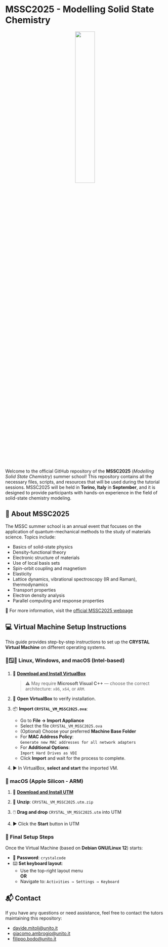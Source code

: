 # MSSC2025 - Modelling Solid State Chemistry

<div align="center">
  <img src="https://mssc.crystalsolutions.eu/wp-content/uploads/2025/02/logo_Full-1024x735.png" width="35%">
</div>

Welcome to the official GitHub repository of the **MSSC2025** 
(*Modelling Solid State Chemistry*) summer school! This repository contains all 
the necessary files, scripts, and resources that will be used during the 
tutorial sessions. MSSC2025 will be held in **Torino, Italy** in **September**, and it 
is designed to provide participants with hands-on experience in the field of 
solid-state chemistry modeling.

## 🧪 About MSSC2025

The MSSC summer school is an annual event that focuses on the application of 
quantum-mechanical methods to the study of materials science. Topics include:

- Basics of solid-state physics
- Density-functional theory
- Electronic structure of materials
- Use of local basis sets
- Spin-orbit coupling and magnetism
- Elasticity
- Lattice dynamics, vibrational spectroscopy (IR and Raman), thermodynamics
- Transport properties
- Electron density analysis
- Parallel computing and response properties

🔗 For more information, visit the [official MSSC2025 webpage](https://mssc.crystalsolutions.eu)

## 💻 Virtual Machine Setup Instructions

This guide provides step-by-step instructions to set up the **CRYSTAL Virtual Machine** on different operating systems.

### 🐧🪟🍎 Linux, Windows, and macOS (Intel-based)

1. 🔽 **[Download and Install VirtualBox](https://www.virtualbox.org/)**  
   > ⚠️ May require **Microsoft Visual C++** — choose the correct architecture: `x86`, `x64`, or `ARM`.

2. 🧪 **Open VirtualBox** to verify installation.

3. 📦 **Import `CRYSTAL_VM_MSSC2025.ova`**:
   - Go to **File → Import Appliance**
   - Select the file `CRYSTAL_VM_MSSC2025.ova`
   - (Optional) Choose your preferred **Machine Base Folder**
   - For **MAC Address Policy**:  
     `Generate new MAC addresses for all network adapters`
   - For **Additional Options**:  
     `Import Hard Drives as VDI`
   - Click **Import** and wait for the process to complete.

4. ▶️ In VirtualBox, **select and start** the imported VM.

### 🍏 macOS (Apple Silicon - ARM)

1. 🔽 **[Download and Install UTM](https://mac.getutm.app/)**

2. 📂 **Unzip**: `CRYSTAL_VM_MSSC2025.utm.zip`

3. 🖱️ **Drag and drop** `CRYSTAL_VM_MSSC2025.utm` into UTM

4. ▶️ Click the **Start** button in UTM

### 🧰 Final Setup Steps

Once the Virtual Machine (based on **Debian GNU/Linux 12**) starts:

- 🔐 **Password**: `crystalcode`
- ⌨️ **Set keyboard layout**:
  - Use the top-right layout menu  
  **OR**  
  - Navigate to: `Activities → Settings → Keyboard`

## 📬 Contact

If you have any questions or need assistance, feel free to contact the tutors maintaining this repository:

- [davide.mitoli@unito.it](mailto:davide.mitoli@unito.it)
- [giacomo.ambrogio@unito.it](mailto:giacomo.ambrogio@unito.it)
- [filippo.bodo@unito.it](mailto:filippo.bodo@unito.it)


